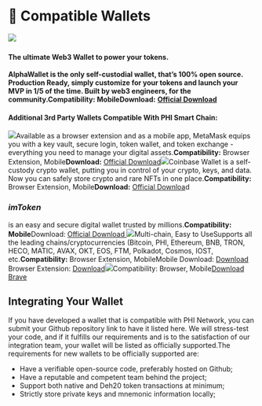 # 🏦 Compatible Wallets

​[​![](https://alphawallet.com/wp-content/themes/alphawallet/img/logo-horizontal-new.svg)​](https://alphawallet.com/)​

#### The ultimate Web3 Wallet to power your tokens. <a href="#the-ultimate-web3-wallet-to-power-your-tokens." id="the-ultimate-web3-wallet-to-power-your-tokens."></a>

**AlphaWallet is the only self-custodial wallet, that’s 100% open source. Production Ready, simply customize for your tokens and launch your MVP in 1/5 of the time. Built by web3 engineers, for the community.Compatibility: MobileDownload:** [**Official Download**](https://alphawallet.com/)**​**

#### Additional 3rd Party Wallets Compatible With PHI Smart Chain: <a href="#additional-3rd-party-wallets-compatible-with-phi-smart-chain" id="additional-3rd-party-wallets-compatible-with-phi-smart-chain"></a>

​![](https://1479452965-files.gitbook.io/\~/files/v0/b/gitbook-x-prod.appspot.com/o/spaces%2Fw8N76RudwAt1Iyty0Cmd%2Fuploads%2FOnhRQvVT0wcuSr3i7Khu%2Fmetamask-logo.png?alt=media\&token=ce33a61a-c2d7-4301-9b47-37030771223a)​Available as a browser extension and as a mobile app, MetaMask equips you with a key vault, secure login, token wallet, and token exchange - everything you need to manage your digital assets.**Compatibility:** Browser Extension, Mobile**Download:** [Official Download](https://metamask.io/download/)​​![](https://1479452965-files.gitbook.io/\~/files/v0/b/gitbook-x-prod.appspot.com/o/spaces%2Fw8N76RudwAt1Iyty0Cmd%2Fuploads%2FICZw8IeTKFltax8fVc0v%2Fcoinbase-wallet.0867e872675336d5fa888fc7e1c2e491.png?alt=media\&token=fb6e0a78-4bb3-4733-a990-39d130d7d5b7)​Coinbase Wallet is a self-custody crypto wallet, putting you in control of your crypto, keys, and data. Now you can safely store crypto and rare NFTs in one place.**Compatibility:** Browser Extension, Mobile**Download:** [Official Downloa](https://coinbase-wallet.onelink.me/q5Sx/fdb9b250)d​

### _imToken_ <a href="#imtoken" id="imtoken"></a>

is an easy and secure digital wallet trusted by millions.**Compatibility: Mobile**Download: [Official Download ](https://token.im/download)​​​![](https://www.tokenpocket.pro/\_nuxt/img/logo.5c68e3f.png)Multi-chain, Easy to UseSupports all the leading chains/cryptocurrencies (Bitcoin, PHI, Ethereum, BNB, TRON, HECO, MATIC, AVAX, OKT, EOS, FTM, Polkadot, Cosmos, IOST, etc.**Compatibility:** Browser Extension, MobileMobile Download: [Download](https://www.tokenpocket.pro/en/download/app)​Browser Extension: [Download](https://extension.tokenpocket.pro/#/)**​**​[​![](https://brave.com/static-assets/images/brave-logo.svg)​](https://brave.com/) Compatibility: Browser, Mobile​[Download Brave](https://brave.com/)**​**

## Integrating Your Wallet <a href="#integrating-your-wallet" id="integrating-your-wallet"></a>

If you have developed a wallet that is compatible with PHI Network, you can submit your Github repository link to have it listed here. We will stress-test your code, and if it fulfills our requirements and is to the satisfaction of our integration team, your wallet will be listed as officially supported.The requirements for new wallets to be officially supported are:

* Have a verifiable open-source code, preferably hosted on Github;
* Have a reputable and competent team behind the project;
* Support both native and Deh20 token transactions at minimum;
* Strictly store private keys and mnemonic information locally;
